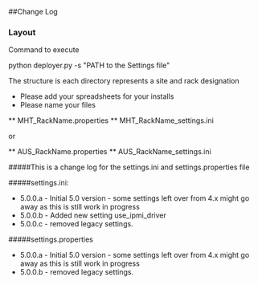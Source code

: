 ##Change Log
### Layout
Command to execute

python deployer.py -s "PATH to the Settings file"

The structure is each directory represents a site and rack designation

* Please add your spreadsheets for your installs
* Please name your files

** MHT_RackName.properties
** MHT_RackName_settings.ini

or

** AUS_RackName.properties
** AUS_RackName_settings.ini



#####This is a change log for the settings.ini and settings.properties file


#####settings.ini:
* 5.0.0.a - Initial 5.0 version - some settings left over from 4.x might go away as this is still work in progress
* 5.0.0.b - Added new setting use_ipmi_driver
* 5.0.0.c - removed legacy settings.

#####settings.properties
* 5.0.0.a - Initial 5.0 version - some settings left over from 4.x might go away as this is still work in progress
* 5.0.0.b - removed legacy settings.





